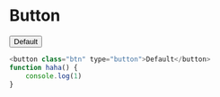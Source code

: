 # Button

<button class="btn" type="button">Default</button>

```js
<button class="btn" type="button">Default</button>
function haha() {
    console.log(1)
}
```